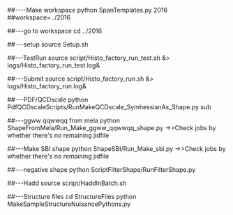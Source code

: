 ##----Make workspace
python SpanTemplates.py 2016
##workspace=../2016



##---go to workspace
cd ../2016


##---setup
source Setup.sh

##---TestRun
source script/Histo_factory_run_test.sh &> logs/Histo_factory_run_test.log&

##---Submit
source script/Histo_factory_run.sh &> logs/Histo_factory_run.log&


##---PDF/QCDscale
python PdfQCDscaleScripts/RunMakeQCDscale_SymhessianAs_Shape.py sub


##---ggww qqwwqq from mela
python ShapeFromMela/Run_Make_ggww_qqwwqq_shape.py
->>Check jobs by whether there's no remaining jidfile


##---Make SBI shape
python ShapeSBI/Run_Make_sbi.py
->>Check jobs by whether there's no remaining jidfile

##---negative shape
python ScriptFilterShape/RunFilterShape.py

##---Hadd
source script/HaddInBatch.sh

##---Structure files
cd StructureFiles
python MakeSampleStructureNuisancePythons.py